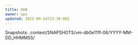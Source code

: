 ```yaml
---
title: HUB
owner: ops
updated: 2025-09-14T23:30:06Z
---
```

Snapshots: .context/SNAPSHOTS/vm-db0e111f-06/YYYY-MM-DD_HHMMSS/

